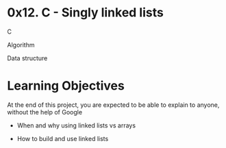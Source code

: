 # 0x12. C - Singly linked lists

C

Algorithm

Data structure

# Learning Objectives

At the end of this project, you are expected to be able to explain to anyone, without the help of Google

- When and why using linked lists vs arrays

- How to build and use linked lists
